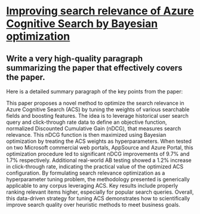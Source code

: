 # [Improving search relevance of Azure Cognitive Search by Bayesian   optimization](https://arxiv.org/abs/2312.08021)

## Write a very high-quality paragraph summarizing the paper that effectively covers the paper.

 Here is a detailed summary paragraph of the key points from the paper:

This paper proposes a novel method to optimize the search relevance in Azure Cognitive Search (ACS) by tuning the weights of various searchable fields and boosting features. The idea is to leverage historical user search query and click-through rate data to define an objective function, normalized Discounted Cumulative Gain (nDCG), that measures search relevance. This nDCG function is then maximized using Bayesian optimization by treating the ACS weights as hyperparameters. When tested on two Microsoft commercial web portals, AppSource and Azure Portal, this optimization procedure led to significant nDCG improvements of 9.7% and 1.7% respectively. Additional real-world AB testing showed a 1.2% increase in click-through rate, indicating the practical value of the optimized ACS configuration. By formulating search relevance optimization as a hyperparameter tuning problem, the methodology presented is generically applicable to any corpus leveraging ACS. Key results include properly ranking relevant items higher, especially for popular search queries. Overall, this data-driven strategy for tuning ACS demonstrates how to scientifically improve search quality over heuristic methods to meet business goals.
